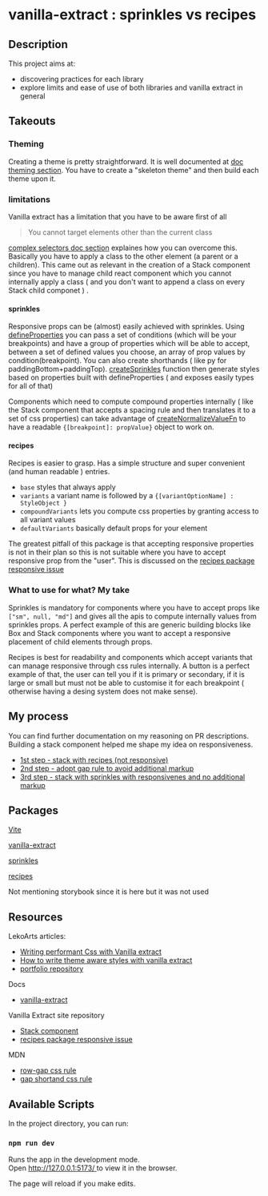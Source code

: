 # vanilla-extract : sprinkles vs recipes

## Description

This project aims at:
- discovering practices for each library
- explore limits and ease of use of both libraries and vanilla extract in general

## Takeouts

### Theming

Creating a theme is pretty straightforward. It is well documented at [doc theming section](https://vanilla-extract.style/documentation/theming/). 
You have to create a "skeleton theme" and then build each theme upon it.

### limitations

Vanilla extract has a limitation that you have to be aware first of all

> You cannot target elements other than the current class

[complex selectors doc section](https://vanilla-extract.style/documentation/styling/#complex-selectors) explaines how you can overcome this.
Basically you have to apply a class to the other element (a parent or a children).
This came out as relevant in the creation of a Stack component since you have to manage child react component which you cannot internally apply a class ( and you don't want to append a class on every Stack child componet ) .

#### sprinkles

Responsive props can be (almost) easily achieved with sprinkles.
Using [defineProperties](https://vanilla-extract.style/documentation/packages/sprinkles/#defineproperties) you can pass a set of conditions (which will be your breakpoints) and have a group of properties which will be able to accept, between a set of defined values you choose, an array of prop values by condition(breakpoint).
You can also create shorthands ( like py for paddingBottom+paddingTop).
[createSprinkles](https://vanilla-extract.style/documentation/packages/sprinkles/#createsprinkles) function then generate styles based on properties built with defineProperties ( and exposes easily types for all of that)

Components which need to compute compound properties internally ( like the Stack component that accepts a spacing rule and then translates it to a set of css properties) can take advantage of [createNormalizeValueFn](https://vanilla-extract.style/documentation/packages/sprinkles/#createnormalizevaluefn) to have a readable `{[breakpoint]: propValue}` object to work on.

#### recipes

Recipes is easier to grasp.
Has a simple structure and super convenient (and human readable ) entries.
- ``base``  styles that always apply
- ``variants`` a variant name is followed by a ``{[variantOptionName] : StyleObject }``
- `compoundVariants` lets you compute css properties by granting access to all variant values 
- `defaultVariants` basically default props for your element

The greatest pitfall of this package is that accepting responsive properties is not in their plan so this is not suitable where you have to accept responsive prop from the "user".
This is discussed on the [recipes package responsive issue](https://github.com/vanilla-extract-css/vanilla-extract/discussions/497)

### What to use for what? My take

Sprinkles is mandatory for components where you have to accept props like ``["sm", null, "md"]`` and gives all the apis to compute internally values from sprinkles props.
A perfect example of this are generic building blocks like Box and Stack components where you want to accept a responsive placement of child elements through props. 

Recipes is best for readability and components which accept variants that can manage responsive through css rules internally.
A button is a perfect example of that, the user can tell you if it is primary or secondary, if it is large or small but must not be able to customise it for each breakpoint ( otherwise having a desing system does not make sense).

## My process

You can find further documentation on my reasoning on PR descriptions.
Building a stack component helped me shape my idea on responsiveness.
- [1st step - stack with recipes (not responsive)](https://github.com/riccardosilvi/vanilla-extract-sprinkles-recipes/pull/2)
- [2nd step - adopt gap rule to avoid additional markup](https://github.com/riccardosilvi/vanilla-extract-sprinkles-recipes/pull/3)
- [3rd step - stack with sprinkles with responsivenes and no additional markup](https://github.com/riccardosilvi/vanilla-extract-sprinkles-recipes/pull/4)

## Packages

[Vite](https://vitejs.dev/)

[vanilla-extract](https://github.com/vanilla-extract-css/vanilla-extract)

[sprinkles](https://www.npmjs.com/package/@vanilla-extract/sprinkles)

[recipes](https://www.npmjs.com/package/@vanilla-extract/recipes/v/0.1.1#recipe)

Not mentioning storybook since it is here but it was not used

## Resources 

LekoArts articles:
- [Writing performant Css with Vanilla extract](https://www.lekoarts.de/javascript/writing-performant-css-with-vanilla-extract)
- [How to write theme aware styles with vanilla extract](https://www.lekoarts.de/garden/how-to-write-theme-aware-styles-with-vanilla-extract)
- [portfolio repository](https://github.com/LekoArts/portfolio-v2)

Docs
- [vanilla-extract](https://vanilla-extract.style/documentation/getting-started/)

Vanilla Extract site repository

- [Stack component](https://github.com/vanilla-extract-css/vanilla-extract/blob/master/site/src/system/Stack/Stack.tsx)
- [recipes package responsive issue](https://github.com/vanilla-extract-css/vanilla-extract/discussions/497)

MDN
- [row-gap css rule](https://developer.mozilla.org/en-US/docs/Web/CSS/row-gap)
- [gap shortand css rule](https://developer.mozilla.org/en-US/docs/Web/CSS/gap)

## Available Scripts

In the project directory, you can run:

### `npm run dev`

Runs the app in the development mode.<br>
Open [http://127.0.0.1:5173/
](http://127.0.0.1:5173/) to view it in the browser.

The page will reload if you make edits.<br>
